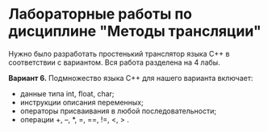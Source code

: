 # Лабораторные работы по дисциплине "Методы трансляции"

Нужно было разработать простенький транслятор языка C++ в соответствии с вариантом. Вся работа разделена на 4 лабы.

**Вариант 6.** Подмножество языка С++ для нашего варианта включает:
- данные типа int, float, char;
- инструкции описания переменных;
- операторы присваивания в любой последовательности;
- операции +, –, *, =, ==, !=, <, > .

## 